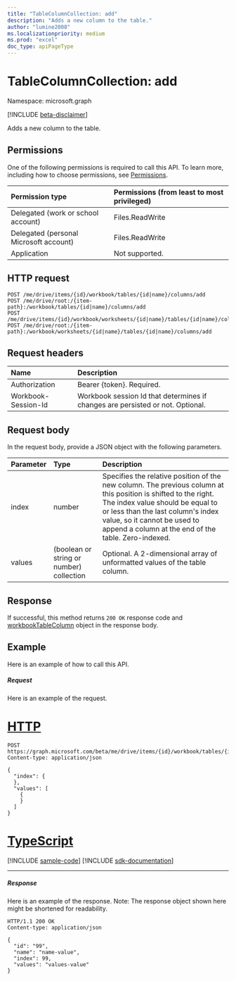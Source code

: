 ```yaml
---
title: "TableColumnCollection: add"
description: "Adds a new column to the table."
author: "lumine2008"
ms.localizationpriority: medium
ms.prod: "excel"
doc_type: apiPageType
---
```


# TableColumnCollection: add

Namespace: microsoft.graph

[!INCLUDE [beta-disclaimer](../../includes/beta-disclaimer.md)]

Adds a new column to the table.
## Permissions
One of the following permissions is required to call this API. To learn more, including how to choose permissions, see [Permissions](/graph/permissions-reference).

|Permission type      | Permissions (from least to most privileged)              |
|:--------------------|:---------------------------------------------------------|
|Delegated (work or school account) | Files.ReadWrite    |
|Delegated (personal Microsoft account) | Files.ReadWrite    |
|Application | Not supported. |

## HTTP request
<!-- { "blockType": "ignored" } -->
```http
POST /me/drive/items/{id}/workbook/tables/{id|name}/columns/add
POST /me/drive/root:/{item-path}:/workbook/tables/{id|name}/columns/add
POST /me/drive/items/{id}/workbook/worksheets/{id|name}/tables/{id|name}/columns/add
POST /me/drive/root:/{item-path}:/workbook/worksheets/{id|name}/tables/{id|name}/columns/add

```
## Request headers
| Name       | Description|
|:---------------|:----------|
| Authorization  | Bearer {token}. Required. |
| Workbook-Session-Id  | Workbook session Id that determines if changes are persisted or not. Optional.|

## Request body
In the request body, provide a JSON object with the following parameters.

| Parameter	   | Type	|Description|
|:---------------|:--------|:----------|
|index|number|Specifies the relative position of the new column. The previous column at this position is shifted to the right. The index value should be equal to or less than the last column's index value, so it cannot be used to append a column at the end of the table. Zero-indexed.|
|values|(boolean or string or number) collection|Optional. A 2-dimensional array of unformatted values of the table column.|

## Response

If successful, this method returns `200 OK` response code and [workbookTableColumn](../resources/workbooktablecolumn.md) object in the response body.

## Example
Here is an example of how to call this API.
##### Request
Here is an example of the request.

# [HTTP](#tab/http)
<!-- {
  "blockType": "request",
  "name": "tablecolumncollection_add"
}-->
```http
POST https://graph.microsoft.com/beta/me/drive/items/{id}/workbook/tables/{id|name}/columns/add
Content-type: application/json

{
  "index": {
  },
  "values": [
    {
    }
  ]
}
```

# [TypeScript](#tab/typescript)
[!INCLUDE [sample-code](../includes/snippets/typescript/tablecolumncollection-add-typescript-snippets.md)]
[!INCLUDE [sdk-documentation](../includes/snippets/snippets-sdk-documentation-link.md)]

---

##### Response
Here is an example of the response. Note: The response object shown here might be shortened for readability.
<!-- {
  "blockType": "response",
  "truncated": true,
  "@odata.type": "microsoft.graph.workbookTableColumn"
} -->
```http
HTTP/1.1 200 OK
Content-type: application/json

{
  "id": "99",
  "name": "name-value",
  "index": 99,
  "values": "values-value"
}
```

<!-- uuid: 8fcb5dbc-d5aa-4681-8e31-b001d5168d79
2015-10-25 14:57:30 UTC -->
<!--
{
  "type": "#page.annotation",
  "description": "TableColumnCollection: add",
  "keywords": "",
  "section": "documentation",
  "tocPath": "",
  "suppressions": [
  ]
}
-->


